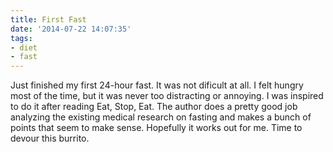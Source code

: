 ```yaml
---
title: First Fast
date: '2014-07-22 14:07:35'
tags:
- diet
- fast
---
```


Just finished my first 24-hour fast. It was not dificult at all. I felt hungry most of the time, but it was never too distracting or annoying. I was inspired to do it after reading Eat, Stop, Eat. The author does a pretty good job analyzing the existing medical research on fasting and makes a bunch of points that seem to make sense. Hopefully it works out for me. Time to devour this burrito.
